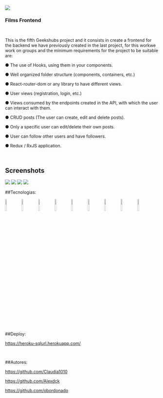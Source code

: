 
</br>

<img src="https://github.com/Alexdck/teamProyectReact/blob/devCl/public/img/geekhubs.png">

</br>

### Films Frontend 

</br>

This is the fifth Geekshubs project and it consists in create a frontend for the backend we have previously created in the last project, for this workwe work on groups and the minimum requirements for the project to be suitable are:

● The use of Hooks, using them in your components.

● Well organized folder structure (components, containers, etc.)

● React-router-dom or any library to have different views.

● User views (registration, login, etc.)

● Views consumed by the endpoints created in the API, with which the user can interact with them.

● CRUD posts (The user can create, edit and delete posts).

● Only a specific user can edit/delete their own posts.

● User can follow other users and have followers.

● Redux / RxJS application.

</br>

## Screenshots

<img src="https://github.com/Alexdck/teamProyectReact/blob/devCl/public/img/screenshot1.png">

<img src="https://github.com/Alexdck/teamProyectReact/blob/devCl/public/img/screenshot2.png">

<img src="https://github.com/Alexdck/teamProyectReact/blob/devCl/public/img/screenshot3.png">

<img src="https://github.com/Alexdck/teamProyectReact/blob/devCl/public/img/screenshot4.png">

</br>

##Tecnologias:

<code><img width="10%" src="https://www.vectorlogo.zone/logos/reactjs/reactjs-ar21.svg"></code>
<code><img width="10%" src="https://seeklogo.com/images/R/redux-logo-9CA6836C12-seeklogo.com.png"></code> <code><img width="10%" src="https://seeklogo.com/images/R/redux-logo-9CA6836C12-seeklogo.com.png"></code> <code><img width="10%" src="https://www.vectorlogo.zone/logos/getbootstrap/getbootstrap-ar21.svg"></code> <code><img width="10%" src="https://www.vectorlogo.zone/logos/sass-lang/sass-lang-ar21.svg"></code> <code><img width="10%" src="https://addons.mozilla.org/user-media/previews/full/227/227652.png?modified=1622133270"></code> <code><img width="10%" src="https://github.com/Alexdck/teamProyectReact/blob/devCl/public/img/jwt.png"></code> <code><img width="10%" src="https://www.vectorlogo.zone/logos/axios/axios-ar21.svg"></code> <code><img width="10%" src="https://www.vectorlogo.zone/logos/heroku/heroku-ar21.svg"></code>

</br>

##Deploy:

https://heroku-sqlurl.herokuapp.com/

</br>

##Autores:

https://github.com/Claudia1010

https://github.com/Alexdck

https://github.com/obordonado
